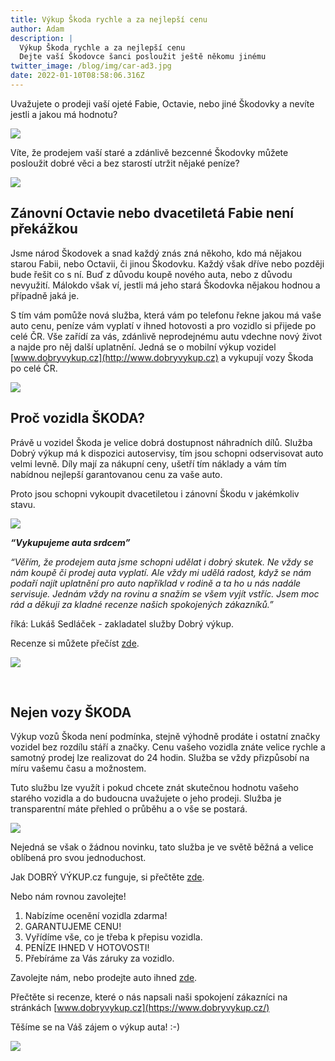 ```yaml
---
title: Výkup Škoda rychle a za nejlepší cenu
author: Adam
description: |
  Výkup Škoda rychle a za nejlepší cenu
  Dejte vaší Škodovce šanci posloužit ještě někomu jinému
twitter_image: /blog/img/car-ad3.jpg
date: 2022-01-10T08:58:06.316Z
---
```

Uvažujete o prodeji vaší ojeté Fabie, Octavie, nebo jiné Škodovky a nevíte jestli a jakou má hodnotu? 

![](/blog/img/skoda-fabia-2000-2007-2.png)

Víte, že prodejem vaší staré a zdánlivě bezcenné Škodovky můžete posloužit dobré věci a bez starostí utržit nějaké peníze?

![](/blog/img/peníze.jpg)

## Zánovní Octavie nebo dvacetiletá Fabie není překážkou



Jsme národ Škodovek a snad každý znás zná někoho, kdo má nějakou starou Fabii, nebo Octavii, či jinou Škodovku. Každý však dříve nebo později bude řešit co s ní. Buď z důvodu koupě nového auta, nebo z důvodu nevyužití. Málokdo však ví, jestli má jeho stará Škodovka nějakou hodnou a případně jaká je. 

S tím vám pomůže nová služba, která vám po telefonu řekne jakou má vaše auto cenu, peníze vám vyplatí v ihned hotovosti a pro vozidlo si přijede po celé ČR. Vše zařídí za vás, zdánlivě neprodejnému autu vdechne nový život a najde pro něj další uplatnění. Jedná se o mobilní výkup vozidel [www.dobryvykup.cz](http://www.dobryvykup.cz) a vykupují vozy Škoda po celé ČR.  

![](/blog/img/octa1sw.jpeg)

## Proč vozidla ŠKODA?



Právě u vozidel Škoda je velice dobrá dostupnost náhradních dílů. Služba Dobrý výkup má k dispozici autoservisy, tím jsou schopni odservisovat auto velmi levně. Díly mají za nákupní ceny, ušetří tím náklady a vám tím nabídnou nejlepší garantovanou cenu za vaše auto.

Proto jsou schopni vykoupit dvacetiletou i zánovní Škodu v jakémkoliv stavu. 

![](/blog/img/skoda-fabia1-combi.jpg)

***“Vykupujeme auta srdcem”***

*“Věřím, že prodejem auta jsme schopni udělat i dobrý skutek. Ne vždy se nám koupě či prodej auta vyplatí. Ale vždy mi udělá radost, když se nám podaří najít uplatnění pro auto například v rodině a ta ho u nás nadále servisuje. Jednám vždy na rovinu a snažím se všem vyjít vstříc. Jsem moc rád a děkuji za kladné recenze našich spokojených zákazníků.”* 

říká: Lukáš Sedláček - zakladatel služby Dobrý výkup.



Recenze si můžete přečíst [zde](http://www.dobryvykup.cz). 

![](/blog/img/octaii-face.jpeg)

  

## **Nejen vozy ŠKODA**



Výkup vozů Škoda není podmínka, stejně výhodně prodáte i ostatní značky vozidel bez rozdílu stáří a značky. Cenu vašeho vozidla znáte velice rychle a samotný prodej lze realizovat do 24 hodin. Služba se vždy přizpůsobí na míru vašemu času a možnostem.

Tuto službu lze využít i pokud chcete znát skutečnou hodnotu vašeho starého vozidla a do budoucna uvažujete o jeho prodeji. Služba je transparentní máte přehled o průběhu a o vše se postará. 

![](/blog/img/car-5361190_1920.jpg)

Nejedná se však o žádnou novinku, tato služba je ve světě běžná a velice oblíbená pro svou jednoduchost.



Jak DOBRÝ VÝKUP.cz funguje, si přečtěte [zde](https://www.dobryvykup.cz/blog/2021/06/mobiln%C3%AD-v%C3%BDkup-cesta-jak-nejl%C3%A9pe-prodat-auto).

Nebo nám rovnou zavolejte!

1. Nabízíme ocenění vozidla zdarma!
2. GARANTUJEME CENU!
3. Vyřídíme vše, co je třeba k přepisu vozidla.
4. PENÍZE IHNED V HOTOVOSTI!
5. Přebíráme za Vás záruky za vozidlo.

Zavolejte nám, nebo prodejte auto ihned [zde](https://www.dobryvykup.cz/#bottom).

Přečtěte si recenze, které o nás napsali naši spokojení zákazníci na stránkách [www.dobryvykup.cz](https://www.dobryvykup.cz/)

Těšíme se na Váš zájem o výkup auta! :-)

![](/blog/img/car-ad3.jpg)